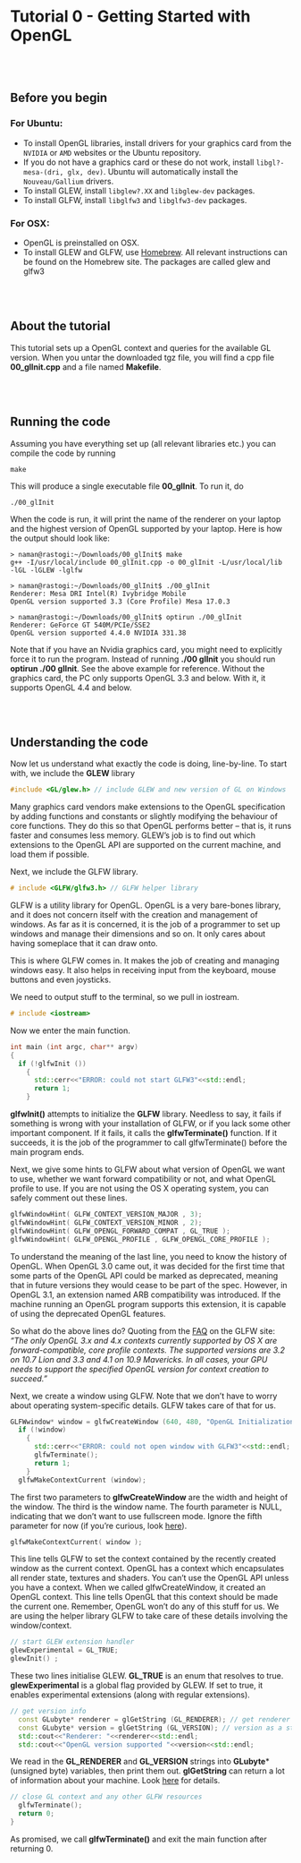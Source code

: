 # Tutorial 0 - Getting Started with OpenGL 

<br>
<br>

## Before you begin

### For Ubuntu:

* To install OpenGL libraries, install drivers for your graphics card from the `NVIDIA` or `AMD` websites or the Ubuntu repository.
* If you do not have a graphics card or these do not work, install `libgl?-mesa-(dri, glx, dev)`. Ubuntu will automatically install the `Nouveau/Gallium` drivers.
* To install GLEW, install `libglew?.XX` and `libglew-dev` packages.
* To install GLFW, install `libglfw3` and `libglfw3-dev` packages. 

### For OSX:

* OpenGL is preinstalled on OSX.
* To install GLEW and GLFW, use [Homebrew](https://brew.sh/). All relevant instructions can be found on the Homebrew site. The packages are called glew and glfw3 
    
<br>
<br>

## About the tutorial

This tutorial sets up a OpenGL context and queries for the available GL version. When you untar the downloaded tgz file, you will find a cpp file **00_glInit.cpp** and a file named **Makefile**.

<br>
<br>

## Running the code
Assuming you have everything set up (all relevant libraries etc.) you can compile the code by running

	make

This will produce a single executable file **00_glInit**. To run it, do 

    ./00_glInit

When the code is run, it will print the name of the renderer on your laptop and the highest version of OpenGL supported by your laptop. Here is how the output should look like:

	> naman@rastogi:~/Downloads/00_glInit$ make
	g++ -I/usr/local/include 00_glInit.cpp -o 00_glInit -L/usr/local/lib  -lGL -lGLEW -lglfw
	
	> naman@rastogi:~/Downloads/00_glInit$ ./00_glInit 
	Renderer: Mesa DRI Intel(R) Ivybridge Mobile 
	OpenGL version supported 3.3 (Core Profile) Mesa 17.0.3
	
	> naman@rastogi:~/Downloads/00_glInit$ optirun ./00_glInit 
	Renderer: GeForce GT 540M/PCIe/SSE2
	OpenGL version supported 4.4.0 NVIDIA 331.38

Note that if you have an Nvidia graphics card, you might need to explicitly force it to run the program. Instead of running **./00 glInit** you should run **optirun ./00 glInit**. See the above example for reference. Without the graphics card, the PC only supports OpenGL 3.3 and below. With it, it
supports OpenGL 4.4 and below.

<br>
<br>

## Understanding the code

Now let us understand what exactly the code is doing, line-by-line.
To start with, we include the **GLEW** library

```cpp
#include <GL/glew.h> // include GLEW and new version of GL on Windows
```

Many graphics card vendors make extensions to the OpenGL specification by adding functions and constants or slightly modifying the behaviour of core functions. They do this so that OpenGL performs better – that is, it runs faster and consumes less memory. GLEW’s job is to find out which extensions to the OpenGL API are supported on the current machine, and load them if possible.

Next, we include the GLFW library.

```cpp
# include <GLFW/glfw3.h> // GLFW helper library
```

GLFW is a utility library for OpenGL. OpenGL is a very bare-bones library, and it does not concern itself with the creation and management of windows. As far as it is concerned, it is the job of a programmer to set up windows and manage their dimensions and so on. It only cares about having someplace that it can draw onto.

This is where GLFW comes in. It makes the job of creating and managing windows easy. It also helps in receiving input from the keyboard, mouse buttons and even joysticks.

We need to output stuff to the terminal, so we pull in iostream.

```cpp
# include <iostream>
```

Now we enter the main function.

```cpp
int main (int argc, char** argv) 
{
  if (!glfwInit ()) 
    {
      std::cerr<<"ERROR: could not start GLFW3"<<std::endl;
      return 1;
    } 
```

**glfwInit()** attempts to initialize the **GLFW** library. Needless to say, it fails if something is wrong with your installation of GLFW, or if you lack some other important component. If it fails, it calls the **glfwTerminate()** function. If it succeeds, it is the job of the programmer to call glfwTerminate() before the main program ends.

Next, we give some hints to GLFW about what version of OpenGL we want to use, whether we want forward compatibility or not, and what OpenGL profile to use. If you are not using the OS X operating system, you can safely comment out these lines.

```cpp
glfwWindowHint( GLFW_CONTEXT_VERSION_MAJOR , 3);
glfwWindowHint( GLFW_CONTEXT_VERSION_MINOR , 2);
glfwWindowHint( GLFW_OPENGL_FORWARD_COMPAT , GL_TRUE );
glfwWindowHint( GLFW_OPENGL_PROFILE , GLFW_OPENGL_CORE_PROFILE );
```

To understand the meaning of the last line, you need to know the history of OpenGL. When OpenGL 3.0 came out, it was decided for the first time that some parts of the OpenGL API could be marked as deprecated, meaning that in future versions they would cease to be part of the spec. However, in OpenGL 3.1, an extension named ARB compatibility was introduced. If the machine running an OpenGL program supports this extension, it is capable of using the deprecated OpenGL features.

So what do the above lines do? Quoting from the [FAQ](http://www.glfw.org/faq.html) on the GLFW site:
*“The only OpenGL 3.x and 4.x contexts currently supported by OS X are forward-compatible, core profile contexts. The supported versions are 3.2 on 10.7 Lion and 3.3 and 4.1 on 10.9 Mavericks. In all cases, your GPU needs to support the specified OpenGL version for context creation to succeed.”*

Next, we create a window using GLFW. Note that we don’t have to worry about operating system-specific details. GLFW takes care of that for us.

```cpp
GLFWwindow* window = glfwCreateWindow (640, 480, "OpenGL Initialization Example", NULL, NULL);
  if (!window) 
    {
      std::cerr<<"ERROR: could not open window with GLFW3"<<std::endl;
      glfwTerminate();
      return 1;
    }
  glfwMakeContextCurrent (window);
```

The first two parameters to **glfwCreateWindow** are the width and height of the window. The third is the window name. The fourth parameter is NULL, indicating that we don’t want to use fullscreen mode. Ignore the fifth parameter for now (if you’re curious, look [here](http://www.glfw.org/docs/latest/group__window.html#ga5c336fddf2cbb5b92f65f10fb6043344)).

```cpp
glfwMakeContextCurrent( window );
```

This line tells GLFW to set the context contained by the recently created window as the current context. OpenGL has a context which encapsulates all render state, textures and shaders. You can’t use the OpenGL API unless you have a context. When we called glfwCreateWindow, it created an OpenGL context. This line tells OpenGL that this context should be made the current one. Remember, OpenGL won’t do any of this stuff for us. We are using the helper library GLFW to take care of these details involving the window/context.

```cpp
// start GLEW extension handler
glewExperimental = GL_TRUE;
glewInit() ;
```

These two lines initialise GLEW. **GL_TRUE** is an enum that resolves to true. **glewExperimental** is a global flag provided by GLEW. If set to true, it enables experimental extensions (along with regular extensions).

```cpp
// get version info
  const GLubyte* renderer = glGetString (GL_RENDERER); // get renderer string
  const GLubyte* version = glGetString (GL_VERSION); // version as a string
  std::cout<<"Renderer: "<<renderer<<std::endl;
  std::cout<<"OpenGL version supported "<<version<<std::endl;
```

We read in the **GL_RENDERER** and **GL_VERSION** strings into **GLubyte*** (unsigned byte) variables, then print them out. **glGetString** can return a lot of information about your machine. Look [here](https://www.khronos.org/opengl/wiki/GLAPI/glGetString) for details.

```cpp
// close GL context and any other GLFW resources
  glfwTerminate();
  return 0;
}
```

As promised, we call **glfwTerminate()** and exit the main function after returning 0.
